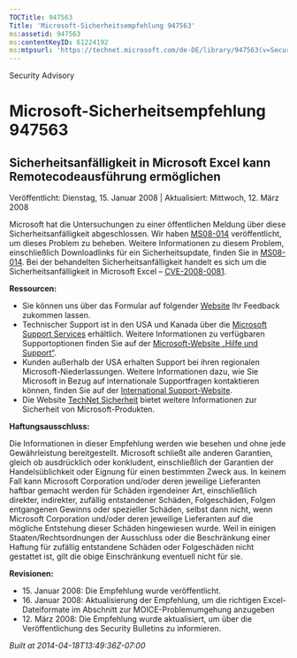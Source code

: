 ```yaml
---
TOCTitle: 947563
Title: 'Microsoft-Sicherheitsempfehlung 947563'
ms:assetid: 947563
ms:contentKeyID: 61224192
ms:mtpsurl: 'https://technet.microsoft.com/de-DE/library/947563(v=Security.10)'
---
```


Security Advisory

Microsoft-Sicherheitsempfehlung 947563
======================================

Sicherheitsanfälligkeit in Microsoft Excel kann Remotecodeausführung ermöglichen
--------------------------------------------------------------------------------

Veröffentlicht: Dienstag, 15. Januar 2008 | Aktualisiert: Mittwoch, 12. März 2008

Microsoft hat die Untersuchungen zu einer öffentlichen Meldung über diese Sicherheitsanfälligkeit abgeschlossen. Wir haben [MS08-014](http://www.microsoft.com/germany/technet/sicherheit/bulletins/ms08-014.mspx) veröffentlicht, um dieses Problem zu beheben. Weitere Informationen zu diesem Problem, einschließlich Downloadlinks für ein Sicherheitsupdate, finden Sie in [MS08-014](http://www.microsoft.com/germany/technet/sicherheit/bulletins/ms08-014.mspx). Bei der behandelten Sicherheitsanfälligkeit handelt es sich um die Sicherheitsanfälligkeit in Microsoft Excel – [CVE-2008-0081](http://www.cve.mitre.org/cgi-bin/cvename.cgi?name=cve-2008-0081).

**Ressourcen:**

-   Sie können uns über das Formular auf folgender [Website](https://support.microsoft.com/common/survey.aspx?scid=sw;en;1257&showpage=1&ws=technet&sd=tech) Ihr Feedback zukommen lassen.
-   Technischer Support ist in den USA und Kanada über die [Microsoft Support Services](http://go.microsoft.com/fwlink/?linkid=21131) erhältlich. Weitere Informationen zu verfügbaren Supportoptionen finden Sie auf der [Microsoft-Website „Hilfe und Support“](http://support.microsoft.com/).
-   Kunden außerhalb der USA erhalten Support bei ihren regionalen Microsoft-Niederlassungen. Weitere Informationen dazu, wie Sie Microsoft in Bezug auf internationale Supportfragen kontaktieren können, finden Sie auf der [International Support-Website](http://go.microsoft.com/fwlink/?linkid=21155).
-   Die Website [TechNet Sicherheit](http://www.microsoft.com/germany/technet/sicherheit/default.mspx) bietet weitere Informationen zur Sicherheit von Microsoft-Produkten.

**Haftungsausschluss:**

Die Informationen in dieser Empfehlung werden wie besehen und ohne jede Gewährleistung bereitgestellt. Microsoft schließt alle anderen Garantien, gleich ob ausdrücklich oder konkludent, einschließlich der Garantien der Handelsüblichkeit oder Eignung für einen bestimmten Zweck aus. In keinem Fall kann Microsoft Corporation und/oder deren jeweilige Lieferanten haftbar gemacht werden für Schäden irgendeiner Art, einschließlich direkter, indirekter, zufällig entstandener Schäden, Folgeschäden, Folgen entgangenen Gewinns oder spezieller Schäden, selbst dann nicht, wenn Microsoft Corporation und/oder deren jeweilige Lieferanten auf die mögliche Entstehung dieser Schäden hingewiesen wurde. Weil in einigen Staaten/Rechtsordnungen der Ausschluss oder die Beschränkung einer Haftung für zufällig entstandene Schäden oder Folgeschäden nicht gestattet ist, gilt die obige Einschränkung eventuell nicht für sie.

**Revisionen:**

-   15. Januar 2008: Die Empfehlung wurde veröffentlicht.
-   16. Januar 2008: Aktualisierung der Empfehlung, um die richtigen Excel-Dateiformate im Abschnitt zur MOICE-Problemumgehung anzugeben
-   12. März 2008: Die Empfehlung wurde aktualisiert, um über die Veröffentlichung des Security Bulletins zu informieren.

*Built at 2014-04-18T13:49:36Z-07:00*
